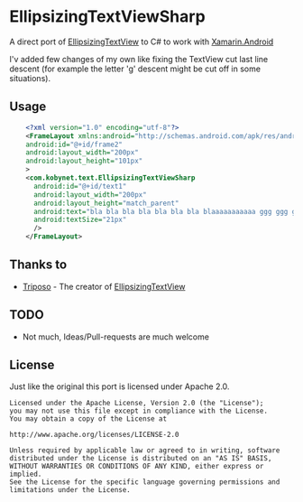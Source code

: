 EllipsizingTextViewSharp
========================

A direct port of [EllipsizingTextView](https://github.com/triposo/barone/blob/master/src/com/triposo/barone/EllipsizingTextView.java) to C# to work with [Xamarin.Android](http://xamarin.com/monoforandroid)

I'v added few changes of my own like fixing the TextView cut last line descent (for example the letter 'g' descent might be cut off in some situations).

Usage
-----

```xml
    <?xml version="1.0" encoding="utf-8"?>
    <FrameLayout xmlns:android="http://schemas.android.com/apk/res/android"
    android:id="@+id/frame2"
    android:layout_width="200px"
    android:layout_height="101px"
    >
    <com.kobynet.text.EllipsizingTextViewSharp
      android:id="@+id/text1"
      android:layout_width="200px"
      android:layout_height="match_parent"
      android:text="bla bla bla bla bla bla bla blaaaaaaaaaaa ggg ggg gggggg ggg gggggg ggg ggg ggg ggg ggg"
      android:textSize="21px"
      />
    </FrameLayout>
```

Thanks to
---------
* [Triposo](https://github.com/triposo) - The creator of [EllipsizingTextView](https://github.com/triposo/barone/blob/master/src/com/triposo/barone/EllipsizingTextView.java)

TODO
----
* Not much, Ideas/Pull-requests are much welcome

License
-------
Just like the original this port is licensed under Apache 2.0.
    
    Licensed under the Apache License, Version 2.0 (the "License");
    you may not use this file except in compliance with the License.
    You may obtain a copy of the License at
    
    http://www.apache.org/licenses/LICENSE-2.0
    
    Unless required by applicable law or agreed to in writing, software
    distributed under the License is distributed on an "AS IS" BASIS,
    WITHOUT WARRANTIES OR CONDITIONS OF ANY KIND, either express or implied.
    See the License for the specific language governing permissions and
    limitations under the License.
